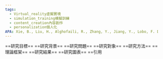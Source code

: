 ```yaml
---
tags:
  - Virtual_reality虛擬實境
  - simulation_training模擬訓練
  - content_creation內容創作
  - personalization個人化
APA: Xie, B., Liu, H., Alghofaili, R., Zhang, Y., Jiang, Y., Lobo, F. D., ... & Yu, L. F. (2021). A review on virtual reality skill training applications. Frontiers in Virtual Reality, 2, 645153.
---
```

==研究目標==
==研究背景==
==研究問題==
==研究對象==
==研究方法==
==理論框架==
==研究結果==
==研究圖表==
==引用



